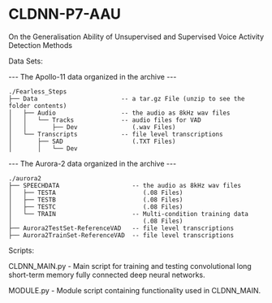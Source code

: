 # CLDNN-P7-AAU
On the Generalisation Ability of Unsupervised and Supervised Voice Activity Detection Methods


Data Sets:

--- The Apollo-11 data organized in the archive ---

```
./Fearless_Steps
├── Data                       -- a tar.gz File (unzip to see the folder contents)
│   ├── Audio                  -- the audio as 8kHz wav files
│   │   └── Tracks             -- audio files for VAD
│   │       ├── Dev               (.wav Files)
│   └── Transcripts            -- file level transcriptions
│       ├── SAD                   (.TXT Files)
│       │   └── Dev
```


--- The Aurora-2 data organized in the archive ---
```
./aurora2
├── SPEECHDATA                    -- the audio as 8kHz wav files
│   ├── TESTA                        (.08 Files)
│   ├── TESTB                        (.08 Files)
│   ├── TESTC                        (.08 Files)
│   └── TRAIN                     -- Multi-condition training data
│                                    (.08 Files)
├── Aurora2TestSet-ReferenceVAD   -- file level transcriptions
├── Aurora2TrainSet-ReferenceVAD  -- file level transcriptions
```

Scripts:

CLDNN_MAIN.py
	- Main script for training and testing convolutional long short-term memory fully connected deep neural networks.

MODULE.py
	- Module script containing functionality used in CLDNN_MAIN.

